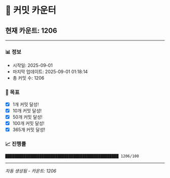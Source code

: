 # 🔢 커밋 카운터

## 현재 카운트: 1206

---

### 📊 정보
- 시작일: 2025-09-01
- 마지막 업데이트: 2025-09-01 01:18:14
- 총 커밋 수: 1206

### 🎯 목표
- [x] 1개 커밋 달성!
- [x] 10개 커밋 달성!
- [x] 50개 커밋 달성!
- [x] 100개 커밋 달성!
- [x] 365개 커밋 달성!

### 📈 진행률
```
██████████████████████████████████████████████████ 1206/100
```

---
*자동 생성됨 - 카운트: 1206*
